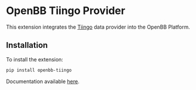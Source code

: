 # OpenBB Tiingo Provider

This extension integrates the [Tiingo](https://www.tiingo.com/) data provider into the OpenBB Platform.

## Installation

To install the extension:

```bash
pip install openbb-tiingo
```

Documentation available [here](https://docs.openbb.co/platform/developer_guide/contributing).
